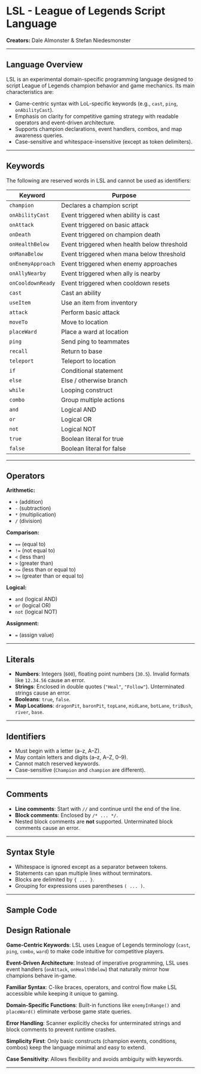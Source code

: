 # LSL - League of Legends Script Language

**Creators:** Dale Almonster & Stefan Niedesmonster

---

## Language Overview

LSL is an experimental domain-specific programming language designed to script League of Legends champion behavior and game mechanics. Its main characteristics are:

- Game-centric syntax with LoL-specific keywords (e.g., `cast`, `ping`, `onAbilityCast`).
- Emphasis on clarity for competitive gaming strategy with readable operators and event-driven architecture.
- Supports champion declarations, event handlers, combos, and map awareness queries.
- Case-sensitive and whitespace-insensitive (except as token delimiters).

---

## Keywords

The following are reserved words in LSL and cannot be used as identifiers:

| Keyword | Purpose |
|---------|---------|
| `champion` | Declares a champion script |
| `onAbilityCast` | Event triggered when ability is cast |
| `onAttack` | Event triggered on basic attack |
| `onDeath` | Event triggered on champion death |
| `onHealthBelow` | Event triggered when health below threshold |
| `onManaBelow` | Event triggered when mana below threshold |
| `onEnemyApproach` | Event triggered when enemy approaches |
| `onAllyNearby` | Event triggered when ally is nearby |
| `onCooldownReady` | Event triggered when cooldown resets |
| `cast` | Cast an ability |
| `useItem` | Use an item from inventory |
| `attack` | Perform basic attack |
| `moveTo` | Move to location |
| `placeWard` | Place a ward at location |
| `ping` | Send ping to teammates |
| `recall` | Return to base |
| `teleport` | Teleport to location |
| `if` | Conditional statement |
| `else` | Else / otherwise branch |
| `while` | Looping construct |
| `combo` | Group multiple actions |
| `and` | Logical AND |
| `or` | Logical OR |
| `not` | Logical NOT |
| `true` | Boolean literal for true |
| `false` | Boolean literal for false |

---

## Operators

**Arithmetic:**
- `+` (addition)
- `-` (subtraction)
- `*` (multiplication)
- `/` (division)

**Comparison:**
- `==` (equal to)
- `!=` (not equal to)
- `<` (less than)
- `>` (greater than)
- `<=` (less than or equal to)
- `>=` (greater than or equal to)

**Logical:**
- `and` (logical AND)
- `or` (logical OR)
- `not` (logical NOT)

**Assignment:**
- `=` (assign value)

---

## Literals

- **Numbers**: Integers (`600`), floating point numbers (`30.5`). Invalid formats like `12.34.56` cause an error.
- **Strings**: Enclosed in double quotes (`"Heal"`, `"Follow"`). Unterminated strings cause an error.
- **Booleans**: `true`, `false`.
- **Map Locations**: `dragonPit`, `baronPit`, `topLane`, `midLane`, `botLane`, `triBush`, `river`, `base`.

---

## Identifiers

- Must begin with a letter (a–z, A–Z).
- May contain letters and digits (a–z, A–Z, 0–9).
- Cannot match reserved keywords.
- Case-sensitive (`Champion` and `champion` are different).

---

## Comments

- **Line comments**: Start with `//` and continue until the end of the line.
- **Block comments**: Enclosed by `/* ... */`.
- Nested block comments are **not** supported. Unterminated block comments cause an error.

---

## Syntax Style

- Whitespace is ignored except as a separator between tokens.
- Statements can span multiple lines without terminators.
- Blocks are delimited by `{ ... }`.
- Grouping for expressions uses parentheses `( ... )`.

---

## Sample Code

## Design Rationale

**Game-Centric Keywords**: LSL uses League of Legends terminology (`cast`, `ping`, `combo`, `ward`) to make code intuitive for competitive players.

**Event-Driven Architecture**: Instead of imperative programming, LSL uses event handlers (`onAttack`, `onHealthBelow`) that naturally mirror how champions behave in-game.

**Familiar Syntax**: C-like braces, operators, and control flow make LSL accessible while keeping it unique to gaming.

**Domain-Specific Functions**: Built-in functions like `enemyInRange()` and `placeWard()` eliminate verbose game state queries.

**Error Handling**: Scanner explicitly checks for unterminated strings and block comments to prevent runtime crashes.

**Simplicity First**: Only basic constructs (champion events, conditions, combos) keep the language minimal and easy to extend.

**Case Sensitivity**: Allows flexibility and avoids ambiguity with keywords.

---
